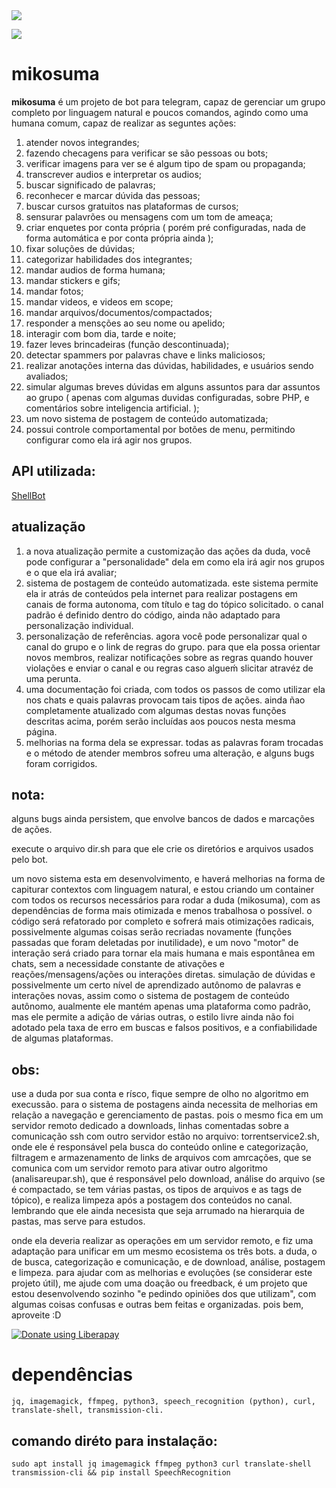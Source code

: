 <img src="https://img.shields.io/liberapay/gives/fabriciocybershell.svg?logo=liberapay">

[<img src="https://img.shields.io/github/languages/code-size/fabriciocaetano/mikosuma">](https://img.shields.io/github/languages/code-size/fabriciocaetano/mikosuma)
# mikosuma

**mikosuma** é um projeto de bot para telegram, capaz de gerenciar um grupo completo por linguagem natural e poucos comandos, agindo como uma humana comum, capaz de realizar as seguntes ações:

1. atender novos integrandes;
2. fazendo checagens para verificar se são pessoas ou bots;
3. verificar imagens para ver se é algum tipo de spam ou propaganda;
4. transcrever audios e interpretar os audios;
5. buscar significado de palavras;
6. reconhecer e marcar dúvida das pessoas;
7. buscar cursos gratuitos nas plataformas de cursos;
8. sensurar palavrões ou mensagens com um tom de ameaça;
9. criar enquetes por conta própria ( porém pré configuradas, nada de forma automática e por conta própria ainda );
10. fixar soluções de dúvidas;
11. categorizar habilidades dos integrantes;
12. mandar audios de forma humana;
13. mandar stickers e gifs;
14. mandar fotos;
15. mandar videos, e videos em scope;
16. mandar arquivos/documentos/compactados;
17. responder a mensções ao seu nome ou apelido;
18. interagir com bom dia, tarde e noite;
19. fazer leves brincadeiras (função descontinuada);
20. detectar spammers por palavras chave e links maliciosos;
21. realizar anotações interna das dúvidas, habilidades, e usuários sendo avaliados;
22. simular algumas breves dúvidas em alguns assuntos para dar assuntos ao grupo ( apenas com algumas duvidas configuradas, sobre PHP, e comentários sobre inteligencia artificial. );
23. um novo sistema de postagem de conteúdo automatizada;
34. possui controle comportamental por botões de menu, permitindo configurar como ela irá agir nos grupos.

## API utilizada:

[ShellBot](https://github.com/shellscriptx/ShellBot)

## atualização
1. a nova atualização permite a customização das ações da duda, você pode configurar a "personalidade" dela em como ela irá agir nos grupos e o que ela irá avaliar;
2. sistema de postagem de conteúdo automatizada. este sistema permite ela ir atrás de conteúdos pela internet para realizar postagens em canais de forma autonoma, com título e tag do tópico solicitado. o canal padrão é definido dentro do código, ainda não adaptado para personalização individual.
3. personalização de referências. agora você pode personalizar qual o canal do grupo e o link de regras do grupo. para que ela possa orientar novos membros, realizar notificações sobre as regras quando houver violações e enviar o canal e ou regras caso algueḿ slicitar atravéz de uma perunta.
4. uma documentação foi criada, com todos os passos de como utilizar ela nos chats e quais palavras provocam tais tipos de ações. ainda ñao completamente atualizado com algumas destas novas funções descritas acima, porém serão incluídas aos poucos nesta mesma página.
5. melhorias na forma dela se expressar. todas as palavras foram trocadas e o método de atender membros sofreu uma alteração, e alguns bugs foram corrigidos. 

## nota:
alguns bugs ainda persistem, que envolve bancos de dados e marcações de ações.

execute o arquivo dir.sh para que ele crie os diretórios e arquivos usados pelo bot.

um novo sistema esta em desenvolvimento, e haverá melhorias na forma de capiturar contextos com linguagem natural, e estou criando um container com todos os recursos necessários para rodar a duda (mikosuma), com as dependências de forma mais otimizada e menos trabalhosa o possível. o código será refatorado por completo e sofrerá mais otimizações radicais, possivelmente algumas coisas serão recriadas novamente (funções passadas que foram deletadas por inutilidade), e um novo "motor" de interação será criado para tornar ela mais humana e mais espontânea em chats, sem a necessidade constante de ativações e reações/mensagens/ações ou interações diretas. simulação de dúvidas e possivelmente um certo nível de aprendizado autônomo de palavras e interações novas, assim como o sistema de postagem de conteúdo autônomo, aualmente ele mantém apenas uma plataforma como padrão, mas ele permite a adição de várias outras, o estilo livre ainda não foi adotado pela taxa de erro em buscas e falsos positivos, e a confiabilidade de algumas plataformas.
## obs:
use a duda por sua conta e rísco, fique sempre de olho no algoritmo em execussão. para o sistema de postagens ainda necessita de melhorias em relação a navegação e gerenciamento de pastas. pois o mesmo fica em um servidor remoto dedicado a downloads, linhas comentadas sobre a comunicação ssh com outro servidor estão no arquivo: torrentservice2.sh, onde ele é responsável pela busca do conteúdo online e categorização, filtragem e armazenamento de links de arquivos com amrcações, que se comunica com um servidor remoto para ativar outro algoritmo (analisareupar.sh), que é responsável pelo download, análise do arquivo (se é compactado, se tem várias pastas, os tipos de arquivos e as tags de tópico), e realiza limpeza após a postagem dos conteúdos no canal. lembrando que ele ainda necesista que seja arrumado na hierarquia de pastas, mas serve para estudos.

onde ela deveria realizar as operações em um servidor remoto, e fiz uma adaptação para unificar em um mesmo ecosistema os três bots. a duda, o de busca, categorização e comunicação, e de download, análise, postagem e limpeza.
para ajudar com as melhorias e evoluções (se considerar este projeto útil), me ajude com uma doação ou freedback, é um projeto que estou desenvolvendo sozinho "e pedindo opiniões dos que utilizam", com algumas coisas confusas e outras bem feitas e organizadas. pois bem, aproveite :D

<a href="https://liberapay.com/fabriciocybershell/donate"><img alt="Donate using Liberapay" src="https://liberapay.com/assets/widgets/donate.svg"></a>

# dependências

```
jq, imagemagick, ffmpeg, python3, speech_recognition (python), curl, translate-shell, transmission-cli.
```
## comando diréto para instalação:
```
sudo apt install jq imagemagick ffmpeg python3 curl translate-shell transmission-cli && pip install SpeechRecognition
```
